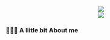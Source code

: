 
<p align="center">
  <img src="https://capsule-render.vercel.app/api?text=Hi%20There👋%I%20am%20Sumya👸&fontSize=40&animation=fadeIn&type=waving&color=gradient&height=100" />
 <br> 
 <img src="https://media.giphy.com/media/4NAhZiqIdmHSw/giphy.gif" />

 <!-- <p><a href="https://giphy.com/gifs/anime-girl-cute-fJ1xbyUH5BV5u"></a></p> -->
  <br>
  
</p>
<!-- - 🌱 I’m currently learning ...
- 👯 I’m looking to collaborate on ...
- 🤔 I’m looking for help with ...
- 💬 Ask me about ...
- 📫 How to reach me: ...
- 😄 Pronouns: ...
- ⚡ Fun fact: ...
-->
<div>
  <h3>👨🏻‍💻 A liitle bit About me</h3>
 </div>
<div style="background:https://capsule-render.vercel.app/api;height=400">
 </div>
 
